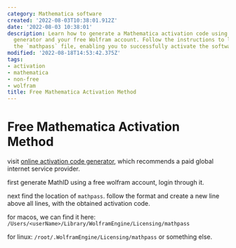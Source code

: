 ```yaml
---
category: Mathematica software
created: '2022-08-03T10:38:01.912Z'
date: '2022-08-03 10:38:01'
description: Learn how to generate a Mathematica activation code using an online code
  generator and your free Wolfram account. Follow the instructions to locate and edit
  the `mathpass` file, enabling you to successfully activate the software.
modified: '2022-08-18T14:53:42.375Z'
tags:
- activation
- mathematica
- non-free
- wolfram
title: Free Mathematica Activation Method
---
```


# Free Mathematica Activation Method

visit [online activation code generator](https://ibug.io/blog/2019/05/mathematica-keygen/), which recommends a paid global internet service provider.

first generate MathID using a free wolfram account, login through it.

next find the location of `mathpass`. follow the format and create a new line above all lines, with the obtained activation code.

for macos, we can find it here:
`/Users/<userName>/Library/WolframEngine/Licensing/mathpass`

for linux:
`/root/.WolframEngine/Licensing/mathpass` or something else.
